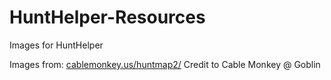 # HuntHelper-Resources
Images for HuntHelper

Images from: [cablemonkey.us/huntmap2/](!)
Credit to Cable Monkey @ Goblin
